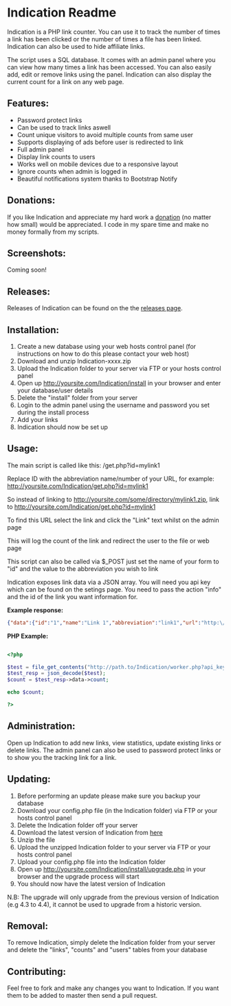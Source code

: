 Indication Readme
================

Indication is a PHP link counter. You can use it to track the number of times a link has been clicked or the number of times a file has been linked. Indication can also be used to hide affiliate links.

The script uses a SQL database. It comes with an admin panel where you can view how many times a link has been accessed. You can also easily add, edit or remove links using the panel. Indication can also display the current count for a link on any web page.

Features:
---------

* Password protect links
* Can be used to track links aswell
* Count unique visitors to avoid multiple counts from same user
* Supports displaying of ads before user is redirected to link
* Full admin panel
* Display link counts to users
* Works well on mobile devices due to a responsive layout
* Ignore counts when admin is logged in
* Beautiful notifications system thanks to Bootstrap Notify

Donations:
------------

If you like Indication and appreciate my hard work a [donation](https://www.paypal.com/cgi-bin/webscr?cmd=_s-xclick&hosted_button_id=UYWJXFX6M4ADW) (no matter how small) would be appreciated. I code in my spare time and make no money formally from my scripts.

Screenshots:
------------

Coming soon!

Releases:
------------

Releases of Indication can be found on the the [releases page](https://github.com/joshf/Indication/releases).

Installation:
-------------

1. Create a new database using your web hosts control panel (for instructions on how to do this please contact your web host)
2. Download and unzip Indication-xxxx.zip
3. Upload the Indication folder to your server via FTP or your hosts control panel
4. Open up http://yoursite.com/Indication/install in your browser and enter your database/user details
5. Delete the "install" folder from your server
6. Login to the admin panel using the username and password you set during the install process
7. Add your links
8. Indication should now be set up

Usage:
------

The main script is called like this: /get.php?id=mylink1

Replace ID with the abbreviation name/number of your URL, for example: http://yoursite.com/Indication/get.php?id=mylink1

So instead of linking to http://yoursite.com/some/directory/mylink1.zip, link to http://yoursite.com/Indication/get.php?id=mylink1

To find this URL select the link and click the "Link" text whilst on the admin page

This will log the count of the link and redirect the user to the file or web page

This script can also be called via $_POST just set the name of your form to "id" and the value to the abbreviation you wish to link

Indication exposes link data via a JSON array. You will need you api key which can be found on the setings page. You need to pass the action "info" and the id of the link you want information for.

**Example response:**

```json
{"data":{"id":"1","name":"Link 1","abbreviation":"link1","url":"http:\/\/mysite.com/links/link1.php","count":"384","protect":"1"}}
```

**PHP Example:**

```php

<?php

$test = file_get_contents("http://path.to/Indication/worker.php?api_key=API_KEY&action=info&id=id");
$test_resp = json_decode($test);
$count = $test_resp->data->count;

echo $count;

?>
```

Administration:
---------------

Open up Indication to add new links, view statistics, update existing links or delete links. The admin panel can also be used to password protect links or to show you the tracking link for a link.

Updating:
---------

1. Before performing an update please make sure you backup your database
2. Download your config.php file (in the Indication folder) via FTP or your hosts control panel
3. Delete the Indication folder off your server
4. Download the latest version of Indication from [here](https://github.com/joshf/Indication/releases)
5. Unzip the file
6. Upload the unzipped Indication folder to your server via FTP or your hosts control panel
7. Upload your config.php file into the Indication folder
4. Open up http://yoursite.com/Indication/install/upgrade.php in your browser and the upgrade process will start
9. You should now have the latest version of Indication

N.B: The upgrade will only upgrade from the previous version of Indication (e.g 4.3 to 4.4), it cannot be used to upgrade from a historic version.

Removal:
--------

To remove Indication, simply delete the Indication folder from your server and delete the "links", "counts" and "users" tables from your database

Contributing:
-------------

Feel free to fork and make any changes you want to Indication. If you want them to be added to master then send a pull request.
